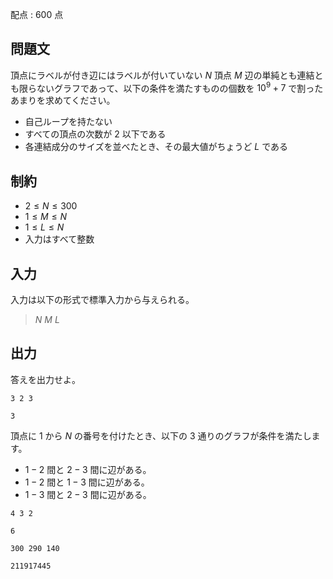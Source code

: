配点 : $600$ 点

## 問題文

頂点にラベルが付き辺にはラベルが付いていない $N$ 頂点 $M$ 辺の単純とも連結とも限らないグラフであって、以下の条件を満たすものの個数を $10^9+7$ で割ったあまりを求めてください。

- 自己ループを持たない
- すべての頂点の次数が $2$ 以下である
- 各連結成分のサイズを並べたとき、その最大値がちょうど $L$ である

## 制約

- $2 \leq N \leq 300$
- $1\leq M \leq N$
- $1 \leq L \leq N$
- 入力はすべて整数

## 入力

入力は以下の形式で標準入力から与えられる。

> $N$ $M$ $L$

## 出力

答えを出力せよ。

```input1
3 2 3
```

```output1
3
```

頂点に $1$ から $N$ の番号を付けたとき、以下の $3$ 通りのグラフが条件を満たします。

- $1-2$ 間と $2-3$ 間に辺がある。
- $1-2$ 間と $1-3$ 間に辺がある。
- $1-3$ 間と $2-3$ 間に辺がある。

```input2
4 3 2
```

```output2
6
```

```input3
300 290 140
```

```output3
211917445
```